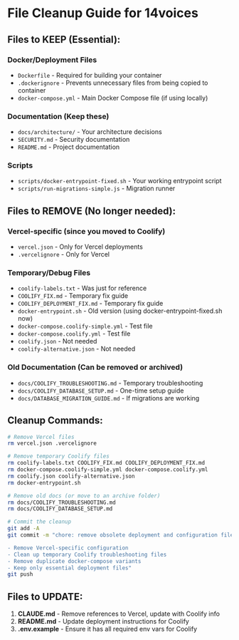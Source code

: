 # File Cleanup Guide for 14voices

## Files to KEEP (Essential):

### Docker/Deployment Files

- `Dockerfile` - Required for building your container
- `.dockerignore` - Prevents unnecessary files from being copied to container
- `docker-compose.yml` - Main Docker Compose file (if using locally)

### Documentation (Keep these)

- `docs/architecture/` - Your architecture decisions
- `SECURITY.md` - Security documentation
- `README.md` - Project documentation

### Scripts

- `scripts/docker-entrypoint-fixed.sh` - Your working entrypoint script
- `scripts/run-migrations-simple.js` - Migration runner

## Files to REMOVE (No longer needed):

### Vercel-specific (since you moved to Coolify)

- `vercel.json` - Only for Vercel deployments
- `.vercelignore` - Only for Vercel

### Temporary/Debug Files

- `coolify-labels.txt` - Was just for reference
- `COOLIFY_FIX.md` - Temporary fix guide
- `COOLIFY_DEPLOYMENT_FIX.md` - Temporary fix guide
- `docker-entrypoint.sh` - Old version (using docker-entrypoint-fixed.sh now)
- `docker-compose.coolify-simple.yml` - Test file
- `docker-compose.coolify.yml` - Test file
- `coolify.json` - Not needed
- `coolify-alternative.json` - Not needed

### Old Documentation (Can be removed or archived)

- `docs/COOLIFY_TROUBLESHOOTING.md` - Temporary troubleshooting
- `docs/COOLIFY_DATABASE_SETUP.md` - One-time setup guide
- `docs/DATABASE_MIGRATION_GUIDE.md` - If migrations are working

## Cleanup Commands:

```bash
# Remove Vercel files
rm vercel.json .vercelignore

# Remove temporary Coolify files
rm coolify-labels.txt COOLIFY_FIX.md COOLIFY_DEPLOYMENT_FIX.md
rm docker-compose.coolify-simple.yml docker-compose.coolify.yml
rm coolify.json coolify-alternative.json
rm docker-entrypoint.sh

# Remove old docs (or move to an archive folder)
rm docs/COOLIFY_TROUBLESHOOTING.md
rm docs/COOLIFY_DATABASE_SETUP.md

# Commit the cleanup
git add -A
git commit -m "chore: remove obsolete deployment and configuration files

- Remove Vercel-specific configuration
- Clean up temporary Coolify troubleshooting files
- Remove duplicate docker-compose variants
- Keep only essential deployment files"
git push
```

## Files to UPDATE:

1. **CLAUDE.md** - Remove references to Vercel, update with Coolify info
2. **README.md** - Update deployment instructions for Coolify
3. **.env.example** - Ensure it has all required env vars for Coolify
